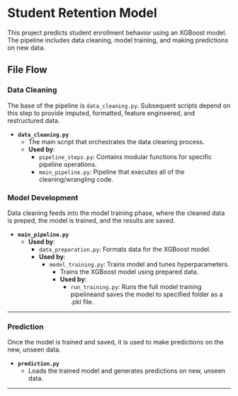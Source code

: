 # Student Retention Model
This project predicts student enrollment behavior using an XGBoost model. The pipeline includes data cleaning, model training, and making predictions on new data.

## File Flow

### Data Cleaning

The base of the pipeline is `data_cleaning.py`. Subsequent scripts depend on this step to provide imputed, formatted, feature engineered, and restructured data.

- **`data_cleaning.py`**
  - The main script that orchestrates the data cleaning process.
  - **Used by**:
    - `pipeline_steps.py`: Contains modular functions for specific pipeline operations.
    - `main_pipeline.py`: Pipeline that executes all of the cleaning/wrangling code.

### Model Development

Data cleaning feeds into the model training phase, where the cleaned data is preped, the model is trained, and the results are saved.

- **`main_pipeline.py`**
  - **Used by**:
      - `data_preparation.py`: Formats data for the XGBoost model.
      - **Used by**:
        - `model_training.py`: Trains model and tunes hyperparameters.
          - Trains the XGBoost model using prepared data.
          - **Used by**:
            - `run_training.py`: Runs the full model training pipelineand saves the model to specified folder as a .pkl file.

---

### Prediction

Once the model is trained and saved, it is used to make predictions on the new, unseen data.

- **`prediction.py`**
  - Loads the trained model and generates predictions on new, unseen data.

---
